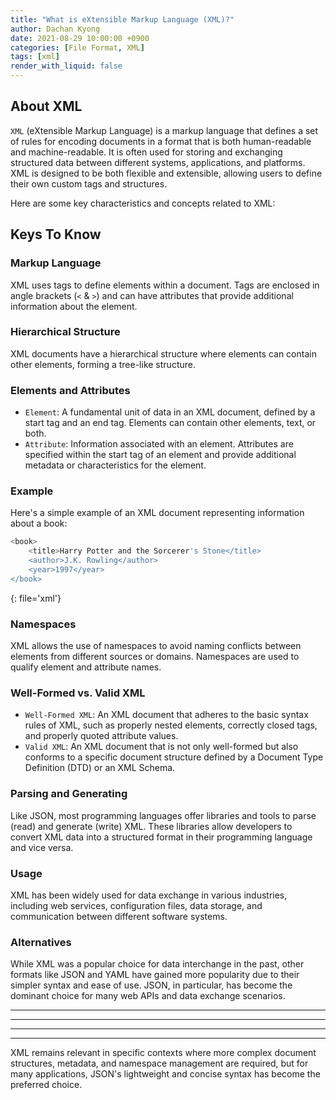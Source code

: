 ```yaml
---
title: "What is eXtensible Markup Language (XML)?"
author: Dachan Kyong
date: 2021-08-29 10:00:00 +0900
categories: [File Format, XML]
tags: [xml]
render_with_liquid: false
---
```


## About XML
`XML` (eXtensible Markup Language) is a markup language that defines a set of rules for encoding documents in a format that is both human-readable and machine-readable. It is often used for storing and exchanging structured data between different systems, applications, and platforms. XML is designed to be both flexible and extensible, allowing users to define their own custom tags and structures.

Here are some key characteristics and concepts related to XML:


## Keys To Know

### Markup Language
XML uses tags to define elements within a document. Tags are enclosed in angle brackets (`<` & `>`) and can have attributes that provide additional information about the element.

### Hierarchical Structure
XML documents have a hierarchical structure where elements can contain other elements, forming a tree-like structure.

### Elements and Attributes
- `Element`: A fundamental unit of data in an XML document, defined by a start tag and an end tag. Elements can contain other elements, text, or both.
- `Attribute`: Information associated with an element. Attributes are specified within the start tag of an element and provide additional metadata or characteristics for the element.


### Example
Here's a simple example of an XML document representing information about a book:

```bash
<book>
    <title>Harry Potter and the Sorcerer's Stone</title>
    <author>J.K. Rowling</author>
    <year>1997</year>
</book>
```
{: file='xml'}

### Namespaces
XML allows the use of namespaces to avoid naming conflicts between elements from different sources or domains. Namespaces are used to qualify element and attribute names.

### Well-Formed vs. Valid XML
- `Well-Formed XML`: An XML document that adheres to the basic syntax rules of XML, such as properly nested elements, correctly closed tags, and properly quoted attribute values.
- `Valid XML`: An XML document that is not only well-formed but also conforms to a specific document structure defined by a Document Type Definition (DTD) or an XML Schema.

### Parsing and Generating
Like JSON, most programming languages offer libraries and tools to parse (read) and generate (write) XML. These libraries allow developers to convert XML data into a structured format in their programming language and vice versa.

### Usage
XML has been widely used for data exchange in various industries, including web services, configuration files, data storage, and communication between different software systems.

### Alternatives
While XML was a popular choice for data interchange in the past, other formats like JSON and YAML have gained more popularity due to their simpler syntax and ease of use. JSON, in particular, has become the dominant choice for many web APIs and data exchange scenarios.

---
---
---
---

XML remains relevant in specific contexts where more complex document structures, metadata, and namespace management are required, but for many applications, JSON's lightweight and concise syntax has become the preferred choice.